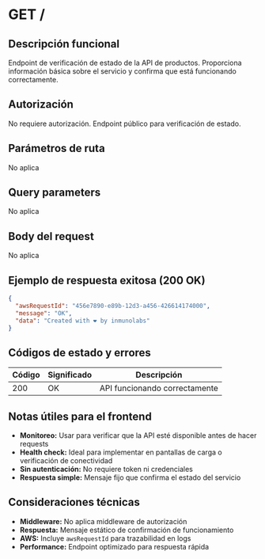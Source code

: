 # GET /

## Descripción funcional

Endpoint de verificación de estado de la API de productos. Proporciona información básica sobre el servicio y confirma que está funcionando correctamente.

## Autorización

No requiere autorización. Endpoint público para verificación de estado.

## Parámetros de ruta

No aplica

## Query parameters

No aplica

## Body del request

No aplica

## Ejemplo de respuesta exitosa (200 OK)

```json
{
  "awsRequestId": "456e7890-e89b-12d3-a456-426614174000",
  "message": "OK",
  "data": "Created with ❤ by inmunolabs"
}
```

## Códigos de estado y errores

| Código | Significado | Descripción                   |
| ------ | ----------- | ----------------------------- |
| 200    | OK          | API funcionando correctamente |

## Notas útiles para el frontend

- **Monitoreo:** Usar para verificar que la API esté disponible antes de hacer requests
- **Health check:** Ideal para implementar en pantallas de carga o verificación de conectividad
- **Sin autenticación:** No requiere token ni credenciales
- **Respuesta simple:** Mensaje fijo que confirma el estado del servicio

## Consideraciones técnicas

- **Middleware:** No aplica middleware de autorización
- **Respuesta:** Mensaje estático de confirmación de funcionamiento
- **AWS:** Incluye `awsRequestId` para trazabilidad en logs
- **Performance:** Endpoint optimizado para respuesta rápida

